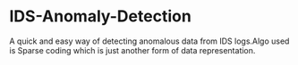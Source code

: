 # IDS-Anomaly-Detection
A quick and easy way of detecting anomalous data from IDS logs.Algo used is Sparse coding which is just another form of data representation.
